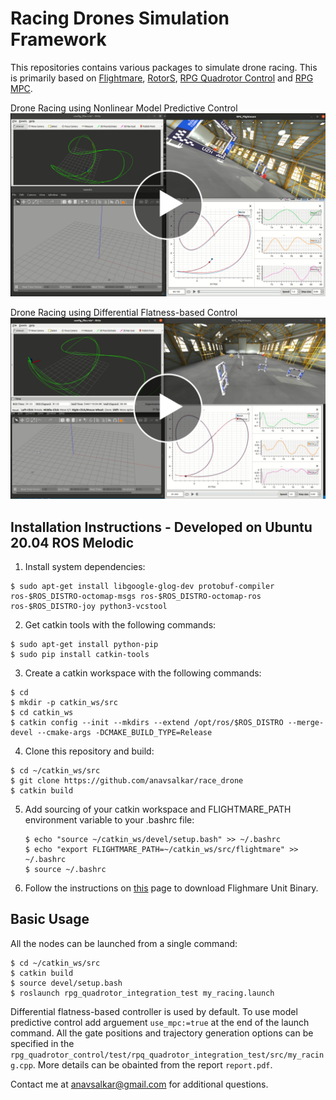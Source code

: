 Racing Drones Simulation Framework
===============

This repositories contains various packages to simulate drone racing. This is primarily based on [Flightmare](https://github.com/uzh-rpg/flightmare), [RotorS](https://github.com/ethz-asl/rotors_simulator), [RPG Quadrotor Control](https://github.com/uzh-rpg/rpg_quadrotor_control) and [RPG MPC](https://github.com/uzh-rpg/rpg_mpc).


Drone Racing using Nonlinear Model Predictive Control
[![IMAGE ALT TEXT HERE](./nmpc_thumbnail_.png)](https://youtu.be/mKJUHDs2lqE)


Drone Racing using Differential Flatness-based Control
[![IMAGE ALT TEXT HERE](./dfbc_thumbnail_.png)](https://youtu.be/3pVV3MGlQcE)


Installation Instructions - Developed on Ubuntu 20.04 ROS Melodic
---------------------------------------------------------
 1. Install system dependencies:

   ```
   $ sudo apt-get install libgoogle-glog-dev protobuf-compiler ros-$ROS_DISTRO-octomap-msgs ros-$ROS_DISTRO-octomap-ros ros-$ROS_DISTRO-joy python3-vcstool
   ```
 2. Get catkin tools with the following commands:

   ```
   $ sudo apt-get install python-pip
   $ sudo pip install catkin-tools
   ```

 3. Create a catkin workspace with the following commands:

   ```
   $ cd
   $ mkdir -p catkin_ws/src
   $ cd catkin_ws
   $ catkin config --init --mkdirs --extend /opt/ros/$ROS_DISTRO --merge-devel --cmake-args -DCMAKE_BUILD_TYPE=Release

   ```

 4. Clone this repository and build:

   ```
   $ cd ~/catkin_ws/src
   $ git clone https://github.com/anavsalkar/race_drone
   $ catkin build
   ```

5. Add sourcing of your catkin workspace and FLIGHTMARE_PATH environment variable to your .bashrc file:
   ```
   $ echo "source ~/catkin_ws/devel/setup.bash" >> ~/.bashrc
   $ echo "export FLIGHTMARE_PATH=~/catkin_ws/src/flightmare" >> ~/.bashrc
   $ source ~/.bashrc
   ```

6. Follow the instructions on [this](https://flightmare.readthedocs.io/en/latest/getting_started/quick_start.html#download-flightmare-unity-binary) page to download Flighmare Unit Binary.


Basic Usage
-----------
All the nodes can be launched from a single command:
```
$ cd ~/catkin_ws/src
$ catkin build
$ source devel/setup.bash
$ roslaunch rpg_quadrotor_integration_test my_racing.launch
```
Differential flatness-based controller is used by default. To use model predictive control add arguement `use_mpc:=true` at the end of the launch command. All the gate positions and trajectory generation options can be specified in the `rpg_quadrotor_control/test/rpq_quadrotor_integration_test/src/my_racing.cpp`. More details can be obainted from the report `report.pdf`.

Contact me at anavsalkar@gmail.com for additional questions. 

 